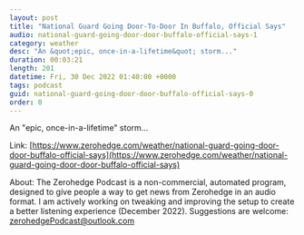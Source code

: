 ```yaml
---
layout: post
title: "National Guard Going Door-To-Door In Buffalo, Official Says"
audio: national-guard-going-door-door-buffalo-official-says-1
category: weather
desc: "An &quot;epic, once-in-a-lifetime&quot; storm..."
duration: 00:03:21
length: 201
datetime: Fri, 30 Dec 2022 01:40:00 +0000
tags: podcast
guid: national-guard-going-door-door-buffalo-official-says-0
order: 0
---
```

An &quot;epic, once-in-a-lifetime&quot; storm...

Link: [https://www.zerohedge.com/weather/national-guard-going-door-door-buffalo-official-says](https://www.zerohedge.com/weather/national-guard-going-door-door-buffalo-official-says)

About: The Zerohedge Podcast is a non-commercial, automated program, designed to give people a way to get news from Zerohedge in an audio format.  I am actively working on tweaking and improving the setup to create a better listening experience (December 2022).  Suggestions are welcome: [zerohedgePodcast@outlook.com](mailto:zerohedgePodcast@outlook.com)